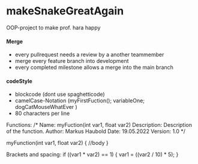 # makeSnakeGreatAgain
OOP-project to make prof. hara happy

#### Merge
- every pullrequest needs a review by a another teammember 
- merge every feature branch into development 
- every completed milestone allows a merge into the main branch

#### codeStyle
- blockcode (dont use spaghetticode)
- camelCase-Notation (myFirstFuction(); variableOne; dogCatMouseWhatEver ) 
- 80 characters per line

Functions:
/*
Name:         myFuction(int var1, float var2)
Description:  Description of the function.
Author:       Markus Haubold
Date:         19.05.2022
Version:      1.0
*/

myFunction(int var1, float var2) {
  //body
}

Brackets and spacing:
if ((var1 * var2) == 1) {
  var1 = ((var2 / 10) * 5);
}

